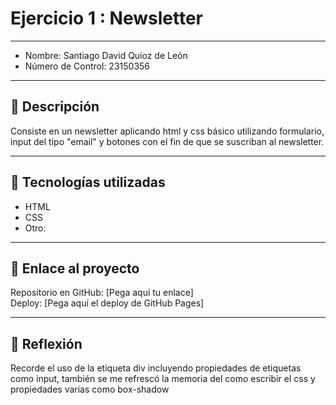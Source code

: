 # Ejercicio 1 : Newsletter

---

- Nombre: Santiago David Quioz de León
- Número de Control: 23150356

---

## 📌 Descripción
Consiste en un newsletter aplicando html y css básico
utilizando formulario, input del tipo "email" y botones 
con el fin de que se suscriban al newsletter.

---

## 🚀 Tecnologías utilizadas
- HTML  
- CSS  
- Otro: 

---

## 🔗 Enlace al proyecto
Repositorio en GitHub: [Pega aquí tu enlace]  
Deploy: [Pega aquí el deploy de GitHub Pages]

---

## 📝 Reflexión
Recorde el uso de la etiqueta div incluyendo propiedades 
de etiquetas como input, también se me refrescó la memoria
del como escribir el css y propiedades varias como box-shadow
